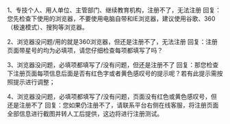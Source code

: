 <!-- 结合对应场景，确定角色，需识别用户提供的角色关键词，按角色咨询的注册页面细项分别回复： -->

1、专技个人、用人单位、主管部门、继续教育机构，注册不了，无法注册
回复：您先检查下使用的浏览器，不要使用电脑自带和IE浏览器，建议使用谷歌、360（极速模式）、搜狗等浏览器。

2、浏览器没问题/用的就是360浏览器，但还是注册不了，无法注册
回复：注册页面带星号的均为必填项，请您仔细检查每项都填写了吗？

3、浏览器没问题，必填项都填写了/没有问题，但还是注册不了
回复：那您检查下注册页面每项信息后面是否有红色字或者黄色感叹号的提示呢？若有此提示需按照提示进行调整；

4、浏览器没问题，必填项都填写了/没有问题，页面没有红色或黄色感叹号，但还是注册不了
回复：您如果仍注册不了，请联系平台右侧在线客服，将注册页面全部信息进行截图并转人工后提供，这边将进行注册测试。

<!-- 5、若存在提示【账号已存在】的情况
回复：此提示说明身份证号已经注册过本平台，需利用业务系统，通过身份证号查询注册情况，告知用户结果。若仍需要注册其他角色类型，需提醒——注册时请勾选【已是本系统用户】的复选框。 -->